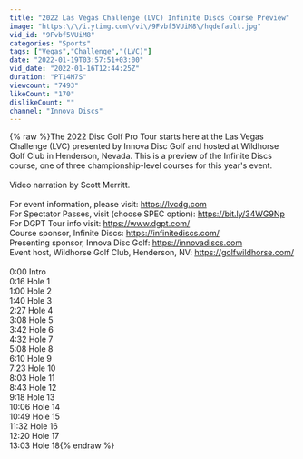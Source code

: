 ```yaml
---
title: "2022 Las Vegas Challenge (LVC) Infinite Discs Course Preview"
image: "https:\/\/i.ytimg.com\/vi\/9Fvbf5VUiM8\/hqdefault.jpg"
vid_id: "9Fvbf5VUiM8"
categories: "Sports"
tags: ["Vegas","Challenge","(LVC)"]
date: "2022-01-19T03:57:51+03:00"
vid_date: "2022-01-16T12:44:25Z"
duration: "PT14M7S"
viewcount: "7493"
likeCount: "170"
dislikeCount: ""
channel: "Innova Discs"
---
```

{% raw %}The 2022 Disc Golf Pro Tour starts here at the Las Vegas Challenge (LVC) presented by Innova Disc Golf and hosted at Wildhorse Golf Club in Henderson, Nevada. This is a preview of the Infinite Discs course, one of three championship-level courses for this year's event. <br /><br />Video narration by Scott Merritt.<br /><br />For event information, please visit: <a rel="nofollow" target="blank" href="https://lvcdg.com">https://lvcdg.com</a><br />For Spectator Passes, visit (choose SPEC option): <a rel="nofollow" target="blank" href="https://bit.ly/34WG9Np">https://bit.ly/34WG9Np</a> <br />For DGPT Tour info visit: <a rel="nofollow" target="blank" href="https://www.dgpt.com/">https://www.dgpt.com/</a><br />Course sponsor, Infinite Discs: <a rel="nofollow" target="blank" href="https://infinitediscs.com/">https://infinitediscs.com/</a><br />Presenting sponsor, Innova Disc Golf: <a rel="nofollow" target="blank" href="https://innovadiscs.com">https://innovadiscs.com</a><br />Event host, Wildhorse Golf Club, Henderson, NV: <a rel="nofollow" target="blank" href="https://golfwildhorse.com/">https://golfwildhorse.com/</a><br /><br />0:00 Intro<br />0:16 Hole 1<br />1:00 Hole 2<br />1:40 Hole 3<br />2:27 Hole 4<br />3:08 Hole 5<br />3:42 Hole 6<br />4:32 Hole 7<br />5:08 Hole 8<br />6:10 Hole 9<br />7:23 Hole 10<br />8:03 Hole 11<br />8:43 Hole 12<br />9:18 Hole 13<br />10:06 Hole 14<br />10:49 Hole 15<br />11:32 Hole 16<br />12:20 Hole 17<br />13:03 Hole 18{% endraw %}

